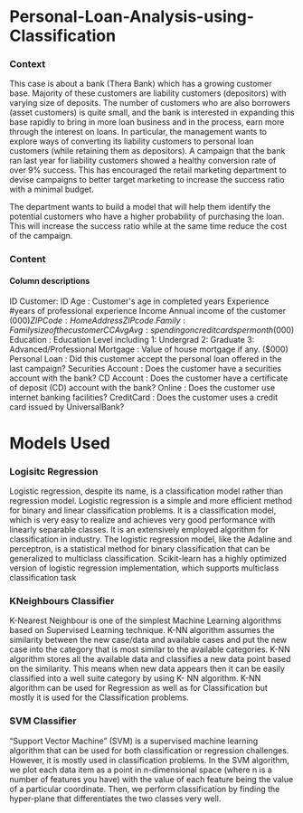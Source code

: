 # Personal-Loan-Analysis-using-Classification
### Context
This case is about a bank (Thera Bank) which has a growing customer base. Majority of these customers are liability customers (depositors) with varying size of deposits. The number of customers who are also borrowers (asset customers) is quite small, and the bank is interested in expanding this base rapidly to bring in more loan business and in the process, earn more through the interest on loans. In particular, the management wants to explore ways of converting its liability customers to personal loan customers (while retaining them as depositors). A campaign that the bank ran last year for liability customers showed a healthy conversion rate of over 9% success. This has encouraged the retail marketing department to devise campaigns to better target marketing to increase the success ratio with a minimal budget.

The department wants to build a model that will help them identify the potential customers who have a higher probability of purchasing the loan. This will increase the success ratio while at the same time reduce the cost of the campaign.

### Content
#### Column descriptions 
ID Customer: ID 
Age : Customer's age in completed years Experience #years of professional experience Income Annual income of the customer ($000)
ZIPCode: Home Address ZIP code.
Family : Family size of the customer 
CCAvg Avg :  spending on credit cards per month ($000) 
Education : Education Level including 
                  1: Undergrad
                  2: Graduate
                  3: Advanced/Professional
Mortgage : Value of house mortgage if any. ($000) 
Personal Loan : Did this customer accept the personal loan offered in the last campaign?
Securities Account : Does the customer have a securities account with the bank? 
CD Account : Does the customer have a certificate of deposit (CD) account with the bank? 
Online : Does the customer use internet banking facilities? 
CreditCard : Does the customer uses a credit card issued by UniversalBank?


# Models Used

### Logisitc Regression
Logistic regression, despite its name, is a classification model rather than regression model. Logistic regression is a simple and more efficient method for binary and linear classification problems. It is a classification model, which is very easy to realize and achieves very good performance with linearly separable classes. It is an extensively employed algorithm for classification in industry. The logistic regression model, like the Adaline and perceptron, is a statistical method for binary classification that can be generalized to multiclass classification. Scikit-learn has a highly optimized version of logistic regression implementation, which supports multiclass classification task

### KNeighbours Classifier
K-Nearest Neighbour is one of the simplest Machine Learning algorithms based on Supervised Learning technique.
K-NN algorithm assumes the similarity between the new case/data and available cases and put the new case into the category that is most similar to the available categories.
K-NN algorithm stores all the available data and classifies a new data point based on the similarity. This means when new data appears then it can be easily classified into a well suite category by using K- NN algorithm.
K-NN algorithm can be used for Regression as well as for Classification but mostly it is used for the Classification problems.

### SVM Classifier
“Support Vector Machine” (SVM) is a supervised machine learning algorithm that can be used for both classification or regression challenges. However,  it is mostly used in classification problems. In the SVM algorithm, we plot each data item as a point in n-dimensional space (where n is a number of features you have) with the value of each feature being the value of a particular coordinate. Then, we perform classification by finding the hyper-plane that differentiates the two classes very well.

